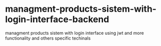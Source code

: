 # managment-products-sistem-with-login-interface-backend
managment products sistem with login interface using jwt and more functionality and others specific techinals
